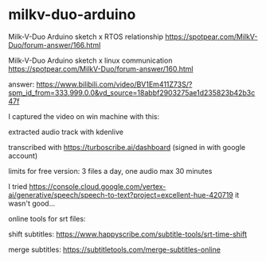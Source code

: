 # milkv-duo-arduino

Milk-V-Duo Arduino sketch x RTOS relationship
https://spotpear.com/MilkV-Duo/forum-answer/166.html

Milk-V-Duo Arduino sketch x linux communication
https://spotpear.com/MilkV-Duo/forum-answer/160.html

answer:
https://www.bilibili.com/video/BV1Em411Z73S/?spm_id_from=333.999.0.0&vd_source=18abbf2903275ae1d235823b42b3c47f

I captured the video on win machine with this:

extracted audio track with kdenlive

transcribed with 
https://turboscribe.ai/dashboard
(signed in with google account)

limits for free version: 
3 files a day, 
one audio max 30 minutes

I tried
https://console.cloud.google.com/vertex-ai/generative/speech/speech-to-text?project=excellent-hue-420719
it wasn't good...

online tools for srt files: 

shift subtitles: 
https://www.happyscribe.com/subtitle-tools/srt-time-shift

merge subtitles: 
https://subtitletools.com/merge-subtitles-online
